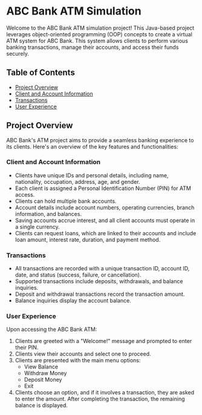 # ABC Bank ATM Simulation

Welcome to the ABC Bank ATM simulation project! This Java-based project leverages object-oriented programming (OOP) concepts to create a virtual ATM system for ABC Bank. This system allows clients to perform various banking transactions, manage their accounts, and access their funds securely. 

## Table of Contents

- [Project Overview](#project-overview)
- [Client and Account Information](#client-and-account-information)
- [Transactions](#transactions)
- [User Experience](#user-experience)



## Project Overview

ABC Bank's ATM project aims to provide a seamless banking experience to its clients. Here's an overview of the key features and functionalities:

### Client and Account Information

- Clients have unique IDs and personal details, including name, nationality, occupation, address, age, and gender.
- Each client is assigned a Personal Identification Number (PIN) for ATM access.
- Clients can hold multiple bank accounts.
- Account details include account numbers, operating currencies, branch information, and balances.
- Saving accounts accrue interest, and all client accounts must operate in a single currency.
- Clients can request loans, which are linked to their accounts and include loan amount, interest rate, duration, and payment method.

### Transactions

- All transactions are recorded with a unique transaction ID, account ID, date, and status (success, failure, or cancellation).
- Supported transactions include deposits, withdrawals, and balance inquiries.
- Deposit and withdrawal transactions record the transaction amount.
- Balance inquiries display the account balance.

### User Experience

Upon accessing the ABC Bank ATM:

1. Clients are greeted with a "Welcome!" message and prompted to enter their PIN.
2. Clients view their accounts and select one to proceed.
3. Clients are presented with the main menu options:
   - View Balance
   - Withdraw Money
   - Deposit Money
   - Exit
4. Clients choose an option, and if it involves a transaction, they are asked to enter the amount. After completing the transaction, the remaining balance is displayed.

